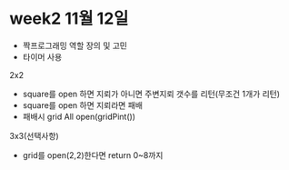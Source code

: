 

week2
11월 12일
================

- 짝프로그래밍 역할 장의 및 고민
- 타이머 사용

2x2
- square를 open 하면 지뢰가 아니면 주변지뢰 갯수를 리턴(무조건 1개가 리턴)
- square를 open 하면 지뢰라면 패배
- 패배시 grid All open(gridPint())

3x3(선택사항)
- grid를 open(2,2)한다면 return 0~8까지